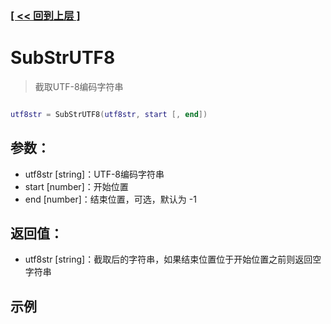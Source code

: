 ### [[ << 回到上层 ]](README.md)

# SubStrUTF8

> 截取UTF-8编码字符串

```lua

utf8str = SubStrUTF8(utf8str, start [, end])

```

## 参数：

+ utf8str [string]：UTF-8编码字符串
+ start [number]：开始位置
+ end [number]：结束位置，可选，默认为 -1

## 返回值：

+ utf8str [string]：截取后的字符串，如果结束位置位于开始位置之前则返回空字符串

## 示例

```lua

```